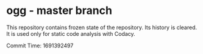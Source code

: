 # ogg - master branch

This repository contains frozen state of the repository.
Its history is cleared. It is used only for static code
analysis with Codacy.

Commit Time: 1691392497
